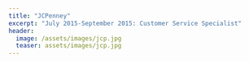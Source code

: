 ```yaml
---
title: "JCPenney"
excerpt: "July 2015-September 2015: Customer Service Specialist"
header:
  image: /assets/images/jcp.jpg
  teaser: assets/images/jcp.jpg
---
```


